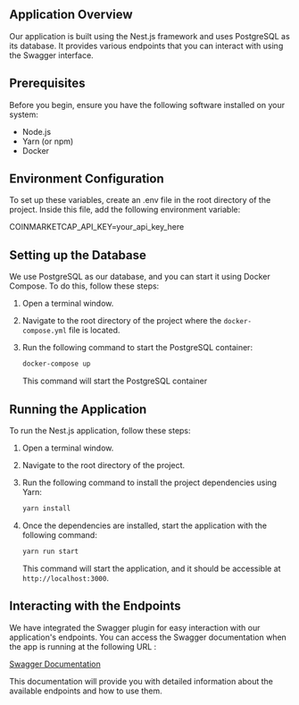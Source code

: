 ## Application Overview

Our application is built using the Nest.js framework and uses PostgreSQL as its database. It provides various endpoints that you can interact with using the Swagger interface.

## Prerequisites

Before you begin, ensure you have the following software installed on your system:

- Node.js
- Yarn (or npm)
- Docker

## Environment Configuration
 To set up these variables, create an .env file in the root directory of the project. Inside this file, add the following environment variable:

COINMARKETCAP_API_KEY=your_api_key_here

## Setting up the Database

We use PostgreSQL as our database, and you can start it using Docker Compose. To do this, follow these steps:

1. Open a terminal window.

2. Navigate to the root directory of the project where the `docker-compose.yml` file is located.

3. Run the following command to start the PostgreSQL container:

   ```bash
   docker-compose up
   ```

   This command will start the PostgreSQL container

## Running the Application

To run the Nest.js application, follow these steps:

1. Open a terminal window.

2. Navigate to the root directory of the project.

3. Run the following command to install the project dependencies using Yarn:

   ```bash
   yarn install
   ```

4. Once the dependencies are installed, start the application with the following command:

   ```bash
   yarn run start
   ```

   This command will start the application, and it should be accessible at `http://localhost:3000`.

## Interacting with the Endpoints

We have integrated the Swagger plugin for easy interaction with our application's endpoints. You can access the Swagger documentation when the app is running at the following URL :

[Swagger Documentation](http://localhost:3000/api/)

This documentation will provide you with detailed information about the available endpoints and how to use them.
